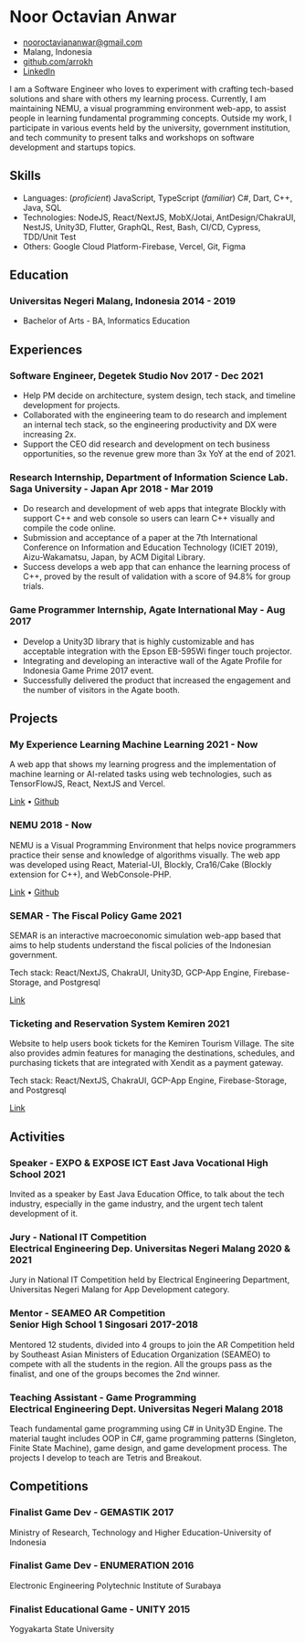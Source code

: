 # Noor Octavian Anwar

<!-- - +62 8180 3894 993 -->
- <nooroctaviananwar@gmail.com>
- Malang, Indonesia
- [github.com/arrokh](https://github.com/arrokh)
- [LinkedIn](https://www.linkedin.com/in/noor-octavian-anwar-alvin)

I am a Software Engineer who loves to experiment with crafting tech-based solutions and share with others my learning process. Currently, I am maintaining NEMU, a visual programming environment web-app, to assist people in learning fundamental programming concepts. Outside my work, I participate in various events held by the university, government institution, and tech community to present talks and workshops on software development and startups topics.

## Skills

 - Languages: (*proficient*) JavaScript, TypeScript (*familiar*) C#, Dart, C++, Java, SQL
 - Technologies: NodeJS, React/NextJS, MobX/Jotai, AntDesign/ChakraUI, NestJS, Unity3D, Flutter, GraphQL, Rest, Bash, CI/CD, Cypress, TDD/Unit Test
 - Others: Google Cloud Platform-Firebase, Vercel, Git, Figma

## Education

### <span>Universitas Negeri Malang, Indonesia</span> <span>2014 - 2019</span>

  - Bachelor of Arts - BA, Informatics Education 

## Experiences

### <span>Software Engineer, Degetek Studio</span> <span>Nov 2017 - Dec 2021</span>


- Help PM decide on architecture, system design, tech stack, and timeline development for projects.
- Collaborated with the engineering team to do research and implement an internal tech stack, so the engineering productivity and DX were increasing 2x.
- Support the CEO did research and development on tech business opportunities, so the revenue grew more than 3x YoY at the end of 2021.

### <span>Research Internship, Department of Information Science Lab.<br/>Saga University - Japan</span> <span>Apr 2018 - Mar 2019</span>

- Do research and development of web apps that integrate Blockly with support C++ and web console so users can learn C++ visually and compile the code online. 
- Submission and acceptance of a paper at the 7th International Conference on Information and Education Technology (ICIET 2019), Aizu-Wakamatsu, Japan, by ACM Digital Library.
- Success develops a web app that can enhance the learning process of C++, proved by the result of validation with a score of 94.8% for group trials. 

### <span>Game Programmer Internship, Agate International</span> <span>May - Aug 2017</span>

- Develop a Unity3D library that is highly customizable and has acceptable integration with the Epson EB-595Wi finger touch projector. 
- Integrating and developing an interactive wall of the Agate Profile for Indonesia Game Prime 2017 event.
- Successfully delivered the product that increased the engagement and the number of visitors in the Agate booth.

## Projects

### <span>My Experience Learning Machine Learning</span> <span>2021 - Now</span>

A web app that shows my learning progress and the implementation of machine learning or AI-related tasks using web technologies, such as TensorFlowJS, React, NextJS and Vercel.

[Link](https://my-experience-learning-machine-learning.vercel.app) • [Github](https://github.com/arrokh/arrokh-mplml)

### <span>NEMU</span> <span>2018 - Now</span>

NEMU is a Visual Programming Environment that helps novice programmers practice their sense and knowledge of algorithms visually. The web app was developed using React, Material-UI, Blockly, Cra16/Cake (Blockly extension for C++), and WebConsole-PHP.

<!-- [Link](http://nemu-vpe.herokuapp.com) • [Github](https://github.com/arrokh/nemu) -->
[Link](https://nemu-domjudge.herokuapp.com/) • [Github](https://github.com/arrokh/nemu)

### <span>SEMAR - The Fiscal Policy Game</span> <span>2021</span>

SEMAR is an interactive macroeconomic simulation web-app based that aims to help students understand the fiscal policies of the Indonesian government. 

Tech stack:  React/NextJS, ChakraUI, Unity3D, GCP-App Engine, Firebase-Storage, and Postgresql

[Link](https://semar-game.vercel.app/)

### <span>Ticketing and Reservation System Kemiren</span> <span>2021</span>

Website to help users book tickets for the Kemiren Tourism Village. The site also provides admin features for managing the destinations, schedules, and purchasing tickets that are integrated with Xendit as a payment gateway.

Tech stack:  React/NextJS, ChakraUI, GCP-App Engine, Firebase-Storage, and Postgresql

[Link](http://kemiren.vercel.app/)

## Activities

### <span>Speaker - EXPO & EXPOSE ICT East Java Vocational High School</span> <span>2021</span>

Invited as a speaker by East Java Education Office, to talk about the tech industry, especially in the game industry, and the urgent tech talent development of it.

### <span>Jury - National IT Competition<br/>Electrical Engineering Dep. Universitas Negeri Malang</span> <span>2020 & 2021</span>

Jury in National IT Competition held by Electrical Engineering Department, Universitas Negeri Malang for App Development category.

### <span>Mentor - SEAMEO AR Competition<br/>Senior High School 1 Singosari</span> <span>2017-2018</span>

Mentored 12 students, divided into 4 groups to join the AR Competition held by Southeast Asian Ministers of Education Organization (SEAMEO) to compete with all the students in the region. All the groups pass as the finalist, and one of the groups becomes the 2nd winner.

### <span>Teaching Assistant - Game Programming<br/>Electrical Engineering Dept. Universitas Negeri Malang</span> <span>2018</span>

Teach fundamental game programming using C# in Unity3D Engine. The material taught includes OOP in C#, game programming patterns (Singleton, Finite State Machine), game design, and game development process. The projects I develop to teach are Tetris and Breakout.

## Competitions

### <span>Finalist Game Dev - GEMASTIK</span> <span>2017</span>

Ministry of Research, Technology and Higher Education-University of Indonesia

### <span>Finalist Game Dev - ENUMERATION</span> <span>2016</span>

Electronic Engineering Polytechnic Institute of Surabaya

### <span>Finalist Educational Game - UNITY</span> <span>2015</span>

Yogyakarta State University